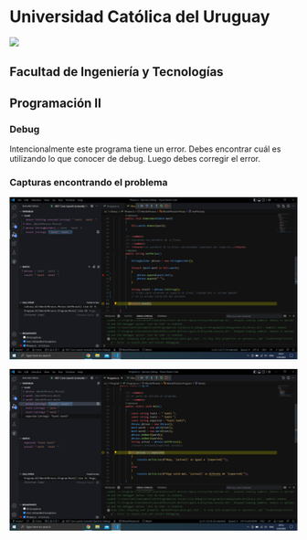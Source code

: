 # Universidad Católica del Uruguay
<img src="https://ucu.edu.uy/sites/all/themes/univer/logo.png">

## Facultad de Ingeniería y Tecnologías
## Programación II

### Debug

Intencionalmente este programa tiene un error. Debes encontrar cuál es utilizando lo que conocer de debug. Luego debes corregir el error.

### Capturas encontrando el problema

![Screenshot](Assets/Debug_2.png)

![Screenshot](Assets/Debug_3.png)